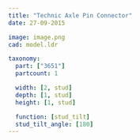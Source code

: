 ```yaml
---
title: "Technic Axle Pin Connector"
date: 27-09-2015

image: image.png
cad: model.ldr

taxonomy:
  part: ["3651"]
  partcount: 1

  width: [2, stud]
  depth: [1, stud]
  height: [1, stud]

  function: [stud_tilt]
  stud_tilt_angle: [180]
---
```

